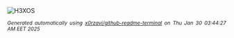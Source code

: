 <div align="justify">
<picture>
    <source media="(prefers-color-scheme: dark)" srcset="https://i.ibb.co/k6Xc8W2L/output-gif.gif">
    <source media="(prefers-color-scheme: light)" srcset="https://i.ibb.co/k6Xc8W2L/output-gif.gif">
    <img alt="H3XOS" src="https://i.ibb.co/k6Xc8W2L/output-gif.gif">
</picture>

<sub><i>Generated automatically using [x0rzavi/github-readme-terminal](https://github.com/x0rzavi/github-readme-terminal) on Thu Jan 30 03:44:27 AM EET 2025</i></sub>
</div>
